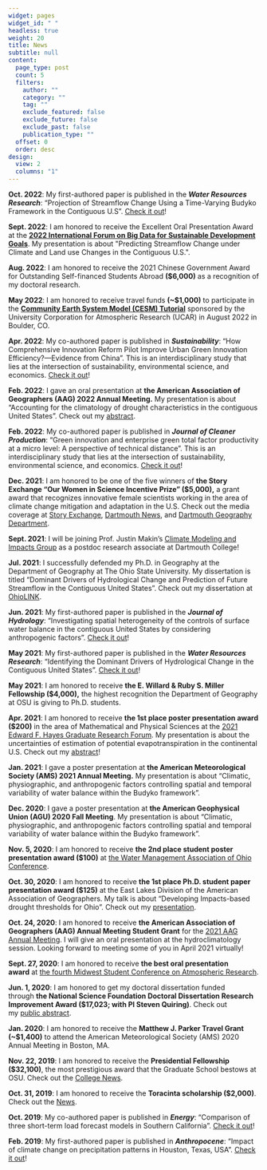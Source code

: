 ```yaml
---
widget: pages
widget_id: " "
headless: true
weight: 20
title: News
subtitle: null
content:
  page_type: post
  count: 5
  filters:
    author: ""
    category: ""
    tag: ""
    exclude_featured: false
    exclude_future: false
    exclude_past: false
    publication_type: ""
  offset: 0
  order: desc
design:
  view: 2
  columns: "1"
---
```

<!--StartFragment-->

**Oct. 2022**: My first-authored paper is published in the ***Water Resources Research***: “Projection of Streamflow Change Using a Time-Varying Budyko Framework in the Contiguous U.S”. [Check it out](https://agupubs.onlinelibrary.wiley.com/doi/10.1029/2022WR033016)!

**Sept. 2022**: I am honored to receive the Excellent Oral Presentation Award at the **[2022 International Forum on Big Data for Sustainable Development Goals](https://fbas2022.scimeeting.cn/en/web/index/14428)**. My presentation is about "Predicting Streamflow Change under Climate and Land use Changes in the Contiguous U.S.".

**Aug. 2022**: I am honored to receive the 2021 Chinese Government Award for Outstanding Self-financed Students Abroad **($6,000)** as a recognition of my doctoral research.

**May 2022**: I am honored to receive travel funds **(~$1,000)** to participate in the **[Community Earth System Model (CESM) Tutorial](https://www.cesm.ucar.edu/events/tutorials/2022/)** sponsored by the University Corporation for Atmospheric Research (UCAR) in August 2022 in Boulder, CO. 

**Apr. 2022**: My co-authored paper is published in ***Sustainability***: “How Comprehensive Innovation Reform Pilot Improve Urban Green Innovation Efficiency?—Evidence from China”. This is an interdisciplinary study that lies at the intersection of sustainability, environmental science, and economics. [Check it out](https://www.mdpi.com/2071-1050/14/8/4550)!

**Feb. 2022**: I gave an oral presentation at **the American Association of Geographers (AAG) 2022 Annual Meeting.** My presentation is about “Accounting for the climatology of drought characteristics in the contiguous United States”. Check out my [abstract](https://aag-annualmeeting.secure-platform.com/a/solicitations/19/sessiongallery/2564/application/18666).

**Feb. 2022**: My co-authored paper is published in ***Journal of Cleaner Production***: “Green innovation and enterprise green total factor productivity at a micro level: A perspective of technical distance”. This is an interdisciplinary study that lies at the intersection of sustainability, environmental science, and economics. [Check it out](https://www.sciencedirect.com/science/article/pii/S095965262200703X)!

**Dec. 2021**: I am honored to be one of the five winners of **the Story Exchange “Our Women in Science Incentive Prize” ($5,000),** a grant award that recognizes innovative female scientists working in the area of climate change mitigation and adaptation in the U.S. Check out the media coverage at [Story Exchange](https://thestoryexchange.org/announcing-winners-women-in-science-incentive-prize/), [Dartmouth News](https://home.dartmouth.edu/news/2022/01/geography-researcher-wins-prize-work-water-resources), and [Dartmouth Geography Department](https://geography.dartmouth.edu/news/2021/12/zhiying-li-winner-women-science-prize).

**Sept. 2021**: I will be joining Prof. Justin Makin’s [Climate Modeling and Impacts Group](https://jsmankin.github.io/) as a postdoc research associate at Dartmouth College!

**Jul. 2021**: I successfully defended my Ph.D. in Geography at the Department of Geography at The Ohio State University. My dissertation is titled “Dominant Drivers of Hydrological Change and Prediction of Future Streamflow in the Contiguous United States”. Check out my dissertation at [OhioLINK](https://etd.ohiolink.edu/apexprod/rws_olink/r/1501/10?clear=10&p10_accession_num=osu1626262801757856)[](https://twitter.com/OSUGeography/status/1414716017360576519).

**Jun. 2021**: My first-authored paper is published in the ***Journal of Hydrology***: “Investigating spatial heterogeneity of the controls of surface water balance in the contiguous United States by considering anthropogenic factors”. [Check it out](https://doi.org/10.1016/j.jhydrol.2021.126621)!

**May 2021**: My first-authored paper is published in the ***Water Resources Research***: “Identifying the Dominant Drivers of Hydrological Change in the Contiguous United States”. [Check it out](https://doi.org/10.1029/2021WR029738)!

**May 2021**: I am honored to receive **the E. Willard & Ruby S. Miller Fellowship ($4,000),** the highest recognition the Department of Geography at OSU is giving to Ph.D. students.

**Apr. 2021**: I am honored to receive **the 1st place poster presentation award ($200)** in the area of Mathematical and Physical Sciences at the [2021 Edward F. Hayes Graduate Research Forum](https://cgs.osu.edu/hayes-forum/). My presentation is about the uncertainties of estimation of potential evapotranspiration in the continental U.S. Check out my [abstract](https://kb.osu.edu/handle/1811/92606)!

**Jan. 2021**: I gave a poster presentation at **the American Meteorological Society (AMS) 2021 Annual Meeting.** My presentation is about “Climatic, physiographic, and anthropogenic factors controlling spatial and temporal variability of water balance within the Budyko framework”.

**Dec. 2020**: I gave a poster presentation at **the American Geophysical Union (AGU) 2020 Fall Meeting**. My presentation is about “Climatic, physiographic, and anthropogenic factors controlling spatial and temporal variability of water balance within the Budyko framework”.

**Nov. 5, 2020**: I am honored to receive **the 2nd place student poster presentation award ($100)** at [the Water Management Association of Ohio Conference](https://wmao.clubexpress.com/content.aspx?page_id=22&club_id=259593&module_id=350265).

**Oct. 30, 2020**: I am honored to receive **the 1st place Ph.D. student paper presentation award ($125)** at the East Lakes Division of the American Association of Geographers. My talk is about “Developing Impacts-based drought thresholds for Ohio”. Check out my [presentation](https://vimeo.com/471441343).

**Oct. 24, 2020**: I am honored to receive **the American Association of Geographers (AAG) Annual Meeting Student Grant** for the [2021 AAG Annual Meeting](https://www2.aag.org/aagannualmeeting/). I will give an oral presentation at the hydroclimatology session. Looking forward to meeting some of you in April 2021 virtually!

**Sept. 27, 2020**: I am honored to receive **the best oral presentation award** at [the fourth Midwest Student Conference on Atmospheric Research](https://atmos.illinois.edu/mscar).

**Jun. 1, 2020**: I am honored to get my doctoral dissertation funded through **the National Science Foundation Doctoral Dissertation Research Improvement Award ($17,023; with PI Steven Quiring)**. Check out my [public abstract](https://www.nsf.gov/awardsearch/showAward?AWD_ID=2003248&HistoricalAwards=false).

**Jan. 2020**: I am honored to receive the **Matthew J. Parker Travel Grant (~$1,400)** to attend the American Meteorological Society (AMS) 2020 Annual Meeting in Boston, MA.

**Nov. 22, 2019**: I am honored to receive the **Presidential Fellowship ($32,100)**, the most prestigious award that the Graduate School bestows at OSU. Check out the [College News](https://artsandsciences.osu.edu/news/11-grad-students-named-presidential-fellows).

**Oct. 31, 2019**: I am honored to receive the **Toracinta scholarship ($2,000)**. Check out the [News](https://byrd.osu.edu/2019-toracinta-scholarship-recipient).

**Oct. 2019**: My co-authored paper is published in ***Energy***: “Comparison of three short-term load forecast models in Southern California”. [Check it out](https://www.sciencedirect.com/science/article/abs/pii/S0360544219320535)!

**Feb. 2019**: My first-authored paper is published in ***Anthropocene***: “Impact of climate change on precipitation patterns in Houston, Texas, USA”. [Check it out](https://www.sciencedirect.com/science/article/abs/pii/S2213305419300049)!

<!--EndFragment-->